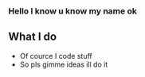 ### Hello I know u know my name ok

## What I do
* Of cource I code stuff
* So pls gimme ideas ill do it
